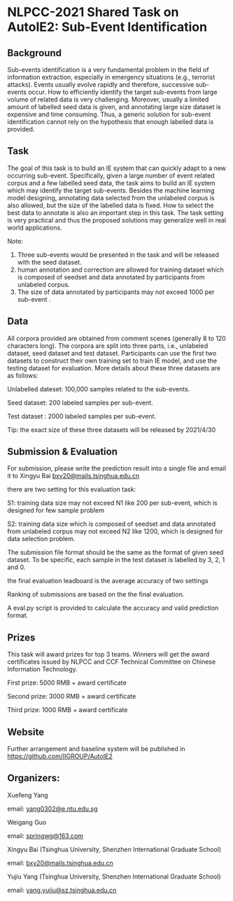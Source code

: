 # NLPCC-2021 Shared Task on AutoIE2: Sub-Event Identification

## Background

Sub-events identification is a very fundamental problem in the field of information extraction, especially in emergency situations (e.g., terrorist attacks). Events usually evolve rapidly and therefore, successive sub-events occur. How to efficiently identify the target sub-events from large volume of related data is very challenging. Moreover, usually a limited amount of labelled seed data is given, and annotating large size dataset is expensive and time consuming. Thus, a generic solution for sub-event identification cannot rely on the hypothesis that enough labelled data is provided.

## Task

The goal of this task is to build an IE system that can quickly adapt to a new occurring sub-event. Specifically, given a large number of event related corpus and a few labelled seed data, the task aims to build an IE system which may identify the target sub-events. Besides the machine learning model designing, annotating data selected from the unlabeled corpus is also allowed, but the size of the labelled data is fixed. How to select the best data to annotate is also an important step in this task. The task setting is very practical and thus the proposed solutions may generalize well in real world applications.

Note:  
1.	Three sub-events would be presented in the task and will be released with the seed dataset.
2.	human annotation and correction are allowed for training dataset which is composed of seedset and data annotated by participants from unlabeled corpus. 
3.	The size of data annotated by participants may not exceed 1000 per sub-event .

## Data
All corpora provided are obtained from comment scenes (generally 8 to 120 characters long). The corpora are split into three parts, i.e., unlabeled dataset, seed dataset and test dataset. Participants can use the first two datasets to construct their own training set to train IE model, and use the testing dataset for evaluation. More details about these three datasets are as follows:

Unlabelled dateset: 100,000 samples related to the sub-events.

Seed dataset: 200 labeled samples per sub-event. 

Test dataset : 2000 labeled samples per sub-event.

Tip: the exact size of these three datasets will be released by 2021/4/30 

## Submission & Evaluation

For submission, please write the prediction result into a single file and email it to Xingyu Bai
bxy20@mails.tsinghua.edu.cn

there are two setting for this evaluation task:

S1: training data size may not exceed N1 like 200 per sub-event, which is designed for few sample problem

S2: training data size which is composed of seedset and data annotated from unlabeled corpus may not exceed N2 like 1200, which is designed for data selection problem.

The submission file format should be the same as the format of given seed dataset. To be specific, each sample in the test dataset is labelled by 3, 2, 1 and 0. 

the final evaluation leadboard is the average accuracy of two settings

Ranking of submissions are based on the the final evaluation.

A eval.py script is provided to calculate the accuracy and valid prediction format. 


## Prizes

This task will award prizes for top 3 teams. Winners will get the award certificates issued by NLPCC and CCF Technical Committee on Chinese Information Technology. 


First prize:         5000 RMB + award certificate

Second prize:        3000 RMB + award certificate

Third prize:         1000 RMB + award certificate


## Website

Further arrangement and baseline system will be published in https://github.com/IIGROUP/AutoIE2

## Organizers: 

Xuefeng Yang 

email: yang0302@e.ntu.edu.sg

Weigang Guo 

email: springwg@163.com

Xingyu Bai (Tsinghua University, Shenzhen International Graduate School)

email: bxy20@mails.tsinghua.edu.cn

Yujiu Yang (Tsinghua University, Shenzhen International Graduate School)

email: yang.yujiu@sz.tsinghua.edu.cn

